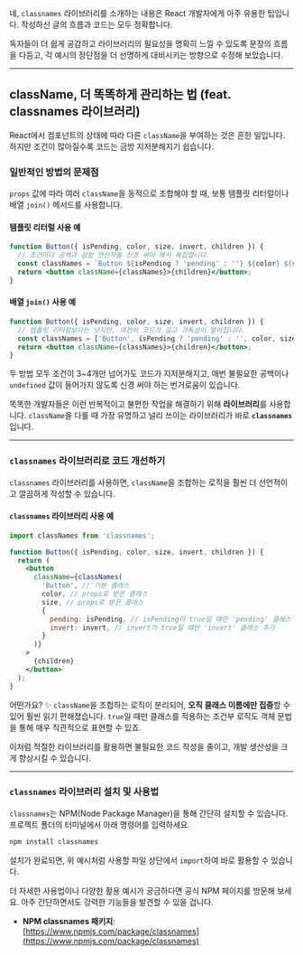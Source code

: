 네, `classnames` 라이브러리를 소개하는 내용은 React 개발자에게 아주 유용한 팁입니다. 작성하신 글의 흐름과 코드는 모두 정확합니다.

독자들이 더 쉽게 공감하고 라이브러리의 필요성을 명확히 느낄 수 있도록 문장의 흐름을 다듬고, 각 예시의 장단점을 더 선명하게 대비시키는 방향으로 수정해 보았습니다.

---

## className, 더 똑똑하게 관리하는 법 (feat. classnames 라이브러리)

React에서 컴포넌트의 상태에 따라 다른 `className`을 부여하는 것은 흔한 일입니다. 하지만 조건이 많아질수록 코드는 금방 지저분해지기 쉽습니다.

### 일반적인 방법의 문제점

`props` 값에 따라 여러 `className`을 동적으로 조합해야 할 때, 보통 템플릿 리터럴이나 배열 `join()` 메서드를 사용합니다.

#### 템플릿 리터럴 사용 예

```jsx
function Button({ isPending, color, size, invert, children }) {
  // 조건마다 공백과 삼항 연산자를 신경 써야 해서 복잡합니다.
  const classNames = `Button ${isPending ? 'pending' : ''} ${color} ${size} ${invert ? 'invert' : ''}`;
  return <button className={classNames}>{children}</button>;
}
```

#### 배열 `join()` 사용 예

```jsx
function Button({ isPending, color, size, invert, children }) {
  // 템플릿 리터럴보다는 낫지만, 여전히 코드가 길고 가독성이 떨어집니다.
  const classNames = ['Button', isPending ? 'pending' : '', color, size, invert ? 'invert' : ''].join(' ');
  return <button className={classNames}>{children}</button>;
}
```

두 방법 모두 조건이 3\~4개만 넘어가도 코드가 지저분해지고, 매번 불필요한 공백이나 `undefined` 값이 들어가지 않도록 신경 써야 하는 번거로움이 있습니다.

똑똑한 개발자들은 이런 반복적이고 불편한 작업을 해결하기 위해 **라이브러리**를 사용합니다. `className`을 다룰 때 가장 유명하고 널리 쓰이는 라이브러리가 바로 **`classnames`** 입니다.

---

### `classnames` 라이브러리로 코드 개선하기

`classnames` 라이브러리를 사용하면, `className`을 조합하는 로직을 훨씬 더 선언적이고 깔끔하게 작성할 수 있습니다.

#### `classnames` 라이브러리 사용 예

```jsx
import classNames from 'classnames';

function Button({ isPending, color, size, invert, children }) {
  return (
    <button
      className={classNames(
        'Button', // 기본 클래스
        color, // props로 받은 클래스
        size, // props로 받은 클래스
        {
          pending: isPending, // isPending이 true일 때만 'pending' 클래스 추가
          invert: invert, // invert가 true일 때만 'invert' 클래스 추가
        }
      )}
    >
      {children}
    </button>
  );
}
```

어떤가요? ✨ `className`을 조합하는 로직이 분리되어, **오직 클래스 이름에만 집중**할 수 있어 훨씬 읽기 편해졌습니다. `true`일 때만 클래스를 적용하는 조건부 로직도 객체 문법을 통해 매우 직관적으로 표현할 수 있죠.

이처럼 적절한 라이브러리를 활용하면 불필요한 코드 작성을 줄이고, 개발 생산성을 크게 향상시킬 수 있습니다.

---

### `classnames` 라이브러리 설치 및 사용법

`classnames`는 NPM(Node Package Manager)을 통해 간단히 설치할 수 있습니다. 프로젝트 폴더의 터미널에서 아래 명령어를 입력하세요.

```bash
npm install classnames
```

설치가 완료되면, 위 예시처럼 사용할 파일 상단에서 `import`하여 바로 활용할 수 있습니다.

더 자세한 사용법이나 다양한 활용 예시가 궁금하다면 공식 NPM 페이지를 방문해 보세요. 아주 간단하면서도 강력한 기능들을 발견할 수 있을 겁니다.

- **NPM classnames 패키지**: [https://www.npmjs.com/package/classnames](https://www.npmjs.com/package/classnames)
